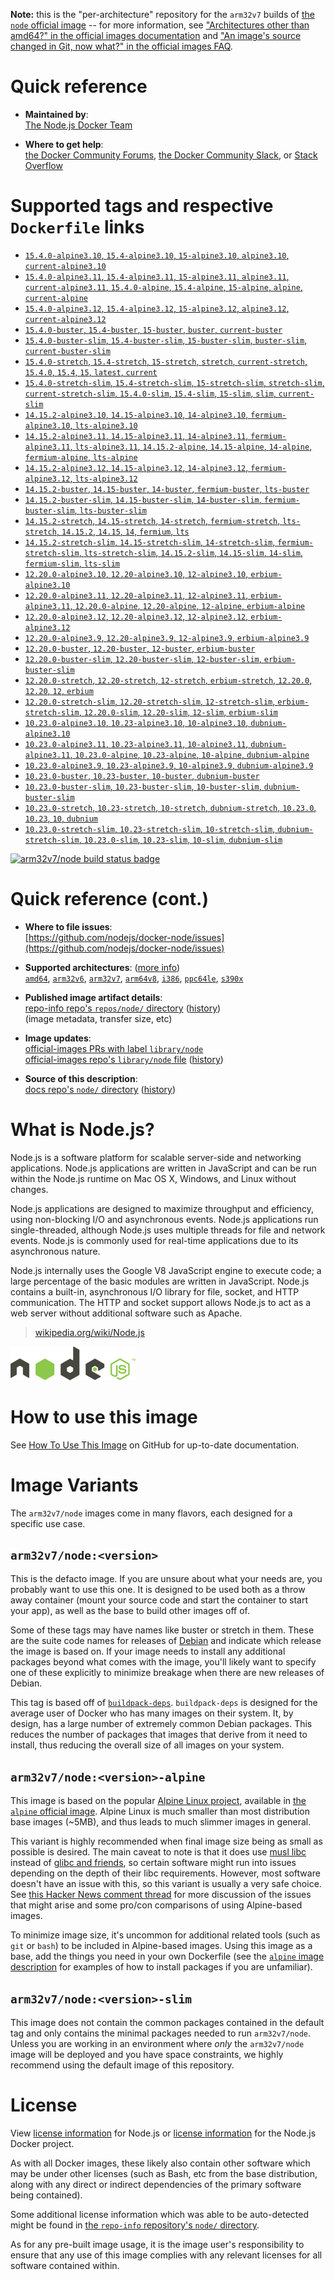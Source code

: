 <!--

********************************************************************************

WARNING:

    DO NOT EDIT "node/README.md"

    IT IS AUTO-GENERATED

    (from the other files in "node/" combined with a set of templates)

********************************************************************************

-->

**Note:** this is the "per-architecture" repository for the `arm32v7` builds of [the `node` official image](https://hub.docker.com/_/node) -- for more information, see ["Architectures other than amd64?" in the official images documentation](https://github.com/docker-library/official-images#architectures-other-than-amd64) and ["An image's source changed in Git, now what?" in the official images FAQ](https://github.com/docker-library/faq#an-images-source-changed-in-git-now-what).

# Quick reference

-	**Maintained by**:  
	[The Node.js Docker Team](https://github.com/nodejs/docker-node)

-	**Where to get help**:  
	[the Docker Community Forums](https://forums.docker.com/), [the Docker Community Slack](https://dockr.ly/slack), or [Stack Overflow](https://stackoverflow.com/search?tab=newest&q=docker)

# Supported tags and respective `Dockerfile` links

-	[`15.4.0-alpine3.10`, `15.4-alpine3.10`, `15-alpine3.10`, `alpine3.10`, `current-alpine3.10`](https://github.com/nodejs/docker-node/blob/dd05dd89c6e158a4893109e42d51cd0f5065d631/15/alpine3.10/Dockerfile)
-	[`15.4.0-alpine3.11`, `15.4-alpine3.11`, `15-alpine3.11`, `alpine3.11`, `current-alpine3.11`, `15.4.0-alpine`, `15.4-alpine`, `15-alpine`, `alpine`, `current-alpine`](https://github.com/nodejs/docker-node/blob/dd05dd89c6e158a4893109e42d51cd0f5065d631/15/alpine3.11/Dockerfile)
-	[`15.4.0-alpine3.12`, `15.4-alpine3.12`, `15-alpine3.12`, `alpine3.12`, `current-alpine3.12`](https://github.com/nodejs/docker-node/blob/dd05dd89c6e158a4893109e42d51cd0f5065d631/15/alpine3.12/Dockerfile)
-	[`15.4.0-buster`, `15.4-buster`, `15-buster`, `buster`, `current-buster`](https://github.com/nodejs/docker-node/blob/dd05dd89c6e158a4893109e42d51cd0f5065d631/15/buster/Dockerfile)
-	[`15.4.0-buster-slim`, `15.4-buster-slim`, `15-buster-slim`, `buster-slim`, `current-buster-slim`](https://github.com/nodejs/docker-node/blob/dd05dd89c6e158a4893109e42d51cd0f5065d631/15/buster-slim/Dockerfile)
-	[`15.4.0-stretch`, `15.4-stretch`, `15-stretch`, `stretch`, `current-stretch`, `15.4.0`, `15.4`, `15`, `latest`, `current`](https://github.com/nodejs/docker-node/blob/dd05dd89c6e158a4893109e42d51cd0f5065d631/15/stretch/Dockerfile)
-	[`15.4.0-stretch-slim`, `15.4-stretch-slim`, `15-stretch-slim`, `stretch-slim`, `current-stretch-slim`, `15.4.0-slim`, `15.4-slim`, `15-slim`, `slim`, `current-slim`](https://github.com/nodejs/docker-node/blob/dd05dd89c6e158a4893109e42d51cd0f5065d631/15/stretch-slim/Dockerfile)
-	[`14.15.2-alpine3.10`, `14.15-alpine3.10`, `14-alpine3.10`, `fermium-alpine3.10`, `lts-alpine3.10`](https://github.com/nodejs/docker-node/blob/9a348664d89b7701f60b5285b6d77be23a1f7257/14/alpine3.10/Dockerfile)
-	[`14.15.2-alpine3.11`, `14.15-alpine3.11`, `14-alpine3.11`, `fermium-alpine3.11`, `lts-alpine3.11`, `14.15.2-alpine`, `14.15-alpine`, `14-alpine`, `fermium-alpine`, `lts-alpine`](https://github.com/nodejs/docker-node/blob/9a348664d89b7701f60b5285b6d77be23a1f7257/14/alpine3.11/Dockerfile)
-	[`14.15.2-alpine3.12`, `14.15-alpine3.12`, `14-alpine3.12`, `fermium-alpine3.12`, `lts-alpine3.12`](https://github.com/nodejs/docker-node/blob/9a348664d89b7701f60b5285b6d77be23a1f7257/14/alpine3.12/Dockerfile)
-	[`14.15.2-buster`, `14.15-buster`, `14-buster`, `fermium-buster`, `lts-buster`](https://github.com/nodejs/docker-node/blob/9a348664d89b7701f60b5285b6d77be23a1f7257/14/buster/Dockerfile)
-	[`14.15.2-buster-slim`, `14.15-buster-slim`, `14-buster-slim`, `fermium-buster-slim`, `lts-buster-slim`](https://github.com/nodejs/docker-node/blob/9a348664d89b7701f60b5285b6d77be23a1f7257/14/buster-slim/Dockerfile)
-	[`14.15.2-stretch`, `14.15-stretch`, `14-stretch`, `fermium-stretch`, `lts-stretch`, `14.15.2`, `14.15`, `14`, `fermium`, `lts`](https://github.com/nodejs/docker-node/blob/9a348664d89b7701f60b5285b6d77be23a1f7257/14/stretch/Dockerfile)
-	[`14.15.2-stretch-slim`, `14.15-stretch-slim`, `14-stretch-slim`, `fermium-stretch-slim`, `lts-stretch-slim`, `14.15.2-slim`, `14.15-slim`, `14-slim`, `fermium-slim`, `lts-slim`](https://github.com/nodejs/docker-node/blob/9a348664d89b7701f60b5285b6d77be23a1f7257/14/stretch-slim/Dockerfile)
-	[`12.20.0-alpine3.10`, `12.20-alpine3.10`, `12-alpine3.10`, `erbium-alpine3.10`](https://github.com/nodejs/docker-node/blob/ecab21f67543ce370cca404b925b21fdc35ea0b2/12/alpine3.10/Dockerfile)
-	[`12.20.0-alpine3.11`, `12.20-alpine3.11`, `12-alpine3.11`, `erbium-alpine3.11`, `12.20.0-alpine`, `12.20-alpine`, `12-alpine`, `erbium-alpine`](https://github.com/nodejs/docker-node/blob/ecab21f67543ce370cca404b925b21fdc35ea0b2/12/alpine3.11/Dockerfile)
-	[`12.20.0-alpine3.12`, `12.20-alpine3.12`, `12-alpine3.12`, `erbium-alpine3.12`](https://github.com/nodejs/docker-node/blob/ecab21f67543ce370cca404b925b21fdc35ea0b2/12/alpine3.12/Dockerfile)
-	[`12.20.0-alpine3.9`, `12.20-alpine3.9`, `12-alpine3.9`, `erbium-alpine3.9`](https://github.com/nodejs/docker-node/blob/ecab21f67543ce370cca404b925b21fdc35ea0b2/12/alpine3.9/Dockerfile)
-	[`12.20.0-buster`, `12.20-buster`, `12-buster`, `erbium-buster`](https://github.com/nodejs/docker-node/blob/ecab21f67543ce370cca404b925b21fdc35ea0b2/12/buster/Dockerfile)
-	[`12.20.0-buster-slim`, `12.20-buster-slim`, `12-buster-slim`, `erbium-buster-slim`](https://github.com/nodejs/docker-node/blob/ecab21f67543ce370cca404b925b21fdc35ea0b2/12/buster-slim/Dockerfile)
-	[`12.20.0-stretch`, `12.20-stretch`, `12-stretch`, `erbium-stretch`, `12.20.0`, `12.20`, `12`, `erbium`](https://github.com/nodejs/docker-node/blob/ecab21f67543ce370cca404b925b21fdc35ea0b2/12/stretch/Dockerfile)
-	[`12.20.0-stretch-slim`, `12.20-stretch-slim`, `12-stretch-slim`, `erbium-stretch-slim`, `12.20.0-slim`, `12.20-slim`, `12-slim`, `erbium-slim`](https://github.com/nodejs/docker-node/blob/ecab21f67543ce370cca404b925b21fdc35ea0b2/12/stretch-slim/Dockerfile)
-	[`10.23.0-alpine3.10`, `10.23-alpine3.10`, `10-alpine3.10`, `dubnium-alpine3.10`](https://github.com/nodejs/docker-node/blob/c2604466d06ba562fd9040d18c57af16545c6a5b/10/alpine3.10/Dockerfile)
-	[`10.23.0-alpine3.11`, `10.23-alpine3.11`, `10-alpine3.11`, `dubnium-alpine3.11`, `10.23.0-alpine`, `10.23-alpine`, `10-alpine`, `dubnium-alpine`](https://github.com/nodejs/docker-node/blob/c2604466d06ba562fd9040d18c57af16545c6a5b/10/alpine3.11/Dockerfile)
-	[`10.23.0-alpine3.9`, `10.23-alpine3.9`, `10-alpine3.9`, `dubnium-alpine3.9`](https://github.com/nodejs/docker-node/blob/c2604466d06ba562fd9040d18c57af16545c6a5b/10/alpine3.9/Dockerfile)
-	[`10.23.0-buster`, `10.23-buster`, `10-buster`, `dubnium-buster`](https://github.com/nodejs/docker-node/blob/c2604466d06ba562fd9040d18c57af16545c6a5b/10/buster/Dockerfile)
-	[`10.23.0-buster-slim`, `10.23-buster-slim`, `10-buster-slim`, `dubnium-buster-slim`](https://github.com/nodejs/docker-node/blob/c2604466d06ba562fd9040d18c57af16545c6a5b/10/buster-slim/Dockerfile)
-	[`10.23.0-stretch`, `10.23-stretch`, `10-stretch`, `dubnium-stretch`, `10.23.0`, `10.23`, `10`, `dubnium`](https://github.com/nodejs/docker-node/blob/c2604466d06ba562fd9040d18c57af16545c6a5b/10/stretch/Dockerfile)
-	[`10.23.0-stretch-slim`, `10.23-stretch-slim`, `10-stretch-slim`, `dubnium-stretch-slim`, `10.23.0-slim`, `10.23-slim`, `10-slim`, `dubnium-slim`](https://github.com/nodejs/docker-node/blob/c2604466d06ba562fd9040d18c57af16545c6a5b/10/stretch-slim/Dockerfile)

[![arm32v7/node build status badge](https://img.shields.io/jenkins/s/https/doi-janky.infosiftr.net/job/multiarch/job/arm32v7/job/node.svg?label=arm32v7/node%20%20build%20job)](https://doi-janky.infosiftr.net/job/multiarch/job/arm32v7/job/node/)

# Quick reference (cont.)

-	**Where to file issues**:  
	[https://github.com/nodejs/docker-node/issues](https://github.com/nodejs/docker-node/issues)

-	**Supported architectures**: ([more info](https://github.com/docker-library/official-images#architectures-other-than-amd64))  
	[`amd64`](https://hub.docker.com/r/amd64/node/), [`arm32v6`](https://hub.docker.com/r/arm32v6/node/), [`arm32v7`](https://hub.docker.com/r/arm32v7/node/), [`arm64v8`](https://hub.docker.com/r/arm64v8/node/), [`i386`](https://hub.docker.com/r/i386/node/), [`ppc64le`](https://hub.docker.com/r/ppc64le/node/), [`s390x`](https://hub.docker.com/r/s390x/node/)

-	**Published image artifact details**:  
	[repo-info repo's `repos/node/` directory](https://github.com/docker-library/repo-info/blob/master/repos/node) ([history](https://github.com/docker-library/repo-info/commits/master/repos/node))  
	(image metadata, transfer size, etc)

-	**Image updates**:  
	[official-images PRs with label `library/node`](https://github.com/docker-library/official-images/pulls?q=label%3Alibrary%2Fnode)  
	[official-images repo's `library/node` file](https://github.com/docker-library/official-images/blob/master/library/node) ([history](https://github.com/docker-library/official-images/commits/master/library/node))

-	**Source of this description**:  
	[docs repo's `node/` directory](https://github.com/docker-library/docs/tree/master/node) ([history](https://github.com/docker-library/docs/commits/master/node))

# What is Node.js?

Node.js is a software platform for scalable server-side and networking applications. Node.js applications are written in JavaScript and can be run within the Node.js runtime on Mac OS X, Windows, and Linux without changes.

Node.js applications are designed to maximize throughput and efficiency, using non-blocking I/O and asynchronous events. Node.js applications run single-threaded, although Node.js uses multiple threads for file and network events. Node.js is commonly used for real-time applications due to its asynchronous nature.

Node.js internally uses the Google V8 JavaScript engine to execute code; a large percentage of the basic modules are written in JavaScript. Node.js contains a built-in, asynchronous I/O library for file, socket, and HTTP communication. The HTTP and socket support allows Node.js to act as a web server without additional software such as Apache.

> [wikipedia.org/wiki/Node.js](https://en.wikipedia.org/wiki/Node.js)

![logo](https://raw.githubusercontent.com/docker-library/docs/01c12653951b2fe592c1f93a13b4e289ada0e3a1/node/logo.png)

# How to use this image

See [How To Use This Image](https://github.com/nodejs/docker-node/blob/master/README.md#how-to-use-this-image) on GitHub for up-to-date documentation.

# Image Variants

The `arm32v7/node` images come in many flavors, each designed for a specific use case.

## `arm32v7/node:<version>`

This is the defacto image. If you are unsure about what your needs are, you probably want to use this one. It is designed to be used both as a throw away container (mount your source code and start the container to start your app), as well as the base to build other images off of.

Some of these tags may have names like buster or stretch in them. These are the suite code names for releases of [Debian](https://wiki.debian.org/DebianReleases) and indicate which release the image is based on. If your image needs to install any additional packages beyond what comes with the image, you'll likely want to specify one of these explicitly to minimize breakage when there are new releases of Debian.

This tag is based off of [`buildpack-deps`](https://hub.docker.com/_/buildpack-deps/). `buildpack-deps` is designed for the average user of Docker who has many images on their system. It, by design, has a large number of extremely common Debian packages. This reduces the number of packages that images that derive from it need to install, thus reducing the overall size of all images on your system.

## `arm32v7/node:<version>-alpine`

This image is based on the popular [Alpine Linux project](https://alpinelinux.org), available in [the `alpine` official image](https://hub.docker.com/_/alpine). Alpine Linux is much smaller than most distribution base images (~5MB), and thus leads to much slimmer images in general.

This variant is highly recommended when final image size being as small as possible is desired. The main caveat to note is that it does use [musl libc](https://musl.libc.org) instead of [glibc and friends](https://www.etalabs.net/compare_libcs.html), so certain software might run into issues depending on the depth of their libc requirements. However, most software doesn't have an issue with this, so this variant is usually a very safe choice. See [this Hacker News comment thread](https://news.ycombinator.com/item?id=10782897) for more discussion of the issues that might arise and some pro/con comparisons of using Alpine-based images.

To minimize image size, it's uncommon for additional related tools (such as `git` or `bash`) to be included in Alpine-based images. Using this image as a base, add the things you need in your own Dockerfile (see the [`alpine` image description](https://hub.docker.com/_/alpine/) for examples of how to install packages if you are unfamiliar).

## `arm32v7/node:<version>-slim`

This image does not contain the common packages contained in the default tag and only contains the minimal packages needed to run `arm32v7/node`. Unless you are working in an environment where *only* the `arm32v7/node` image will be deployed and you have space constraints, we highly recommend using the default image of this repository.

# License

View [license information](https://github.com/nodejs/node/blob/master/LICENSE) for Node.js or [license information](https://github.com/nodejs/docker-node/blob/master/LICENSE) for the Node.js Docker project.

As with all Docker images, these likely also contain other software which may be under other licenses (such as Bash, etc from the base distribution, along with any direct or indirect dependencies of the primary software being contained).

Some additional license information which was able to be auto-detected might be found in [the `repo-info` repository's `node/` directory](https://github.com/docker-library/repo-info/tree/master/repos/node).

As for any pre-built image usage, it is the image user's responsibility to ensure that any use of this image complies with any relevant licenses for all software contained within.
